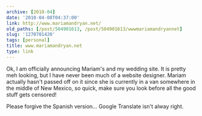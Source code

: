```yaml
---
archive: [2010-04]
date: '2010-04-08T04:37:00'
link: http://www.mariamandryan.net/
old_paths: [/post/504901613, /post/504901613/wwwmariamandryannet]
slug: '1270701420'
tags: [personal]
title: www.mariamandryan.net
type: link
---
```


Ok, I am officially announcing Mariam's and my wedding site.  It is pretty
meh looking, but I have never been much of a website designer.  Mariam
actually hasn't passed off on it since she is currently in a van somewhere
in the middle of New Mexico, so quick, make sure you look before all the
good stuff gets censored!

Please forgive the Spanish version... Google Translate isn't alway right.

